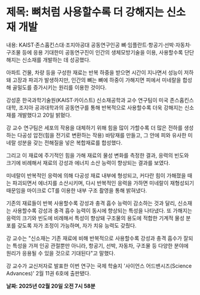 # **제목: 뼈처럼 사용할수록 더 강해지는 신소재 개발**

  내용: KAIST·존스홉킨스대·조지아공대 공동연구인공 뼈·임플란트·항공기·선박·자동차·구조물 등에 응용 기대한미 공동연구진이 인간의 생체모방기술을 이용, 사용할수록 단단해지는 신소재를 개발하는 데 성공했다.

아파트 건물, 차량 등을 구성한 재료는 반복 하중을 받으면 시간이 지나면서 성능이 저하돼 고장과 파괴가 발생하지만, 인간의 뼈는 뼈에 하중이 가해지면 피에서 미네랄을 합성해 골밀도를 증가시키는 원리를 이용한 것이다.

강성훈 한국과학기술원(KAIST·카이스트) 신소재공학과 교수 연구팀이 미국 존스홉킨스대학, 조지아 공과대학과의 공동연구를 통해 반복적으로 사용할수록 더욱 강해지는 신소재를 개발했다고 20일 밝혔다.

강 교수 연구팀은 세포의 작용을 대체하기 위해 힘을 많이 가할수록 더 많은 전하를 생성하는 다공성 압전(힘을 전기로 변환하는 작용) 바탕재를 만들고, 그 안에 피와 유사한 미네랄 성분을 갖는 전해질을 넣은 복합재료를 합성했다.

그리고 이 재료에 주기적인 힘을 가해 재료의 물성 변화를 측정한 결과, 응력의 빈도와 크기에 비례해서 재료의 강성과 에너지 소산 능력이 향상되는 결과를 보였다.

미네랄이 반복적인 응력에 의해 다공성 재료 내부에 형성되고, 커다란 힘이 가해졌을 때는 파괴되면서 에너지를 소산시키며, 다시 반복적인 응력을 가하면 미네랄이 재형성되기 때문임을 마이크로 CT를 이용한 내부 구조 촬영을 통해 밝혀냈다.

기존의 재료들이 반복 사용할수록 강성과 충격 흡수 능력이 감소하는 것과 달리, 신소재는 사용할수록 강성과 충격 흡수 능력이 동시에 향상되는 특성을 나타냈다. 또 가해지는 응력의 크기와 빈도에 비례해서 특성이 향상돼 구조물의 용도에 적합한 기계적 물성 분포를 갖도록 자가 조정이 가능하며, 자가 치유 능력도 갖췄다.

강 교수는 "신소재는 기존 재료에 비해 반복적으로 사용할수록 강성과 충격 흡수가 잘되는 특성을 가져 인공 관절뿐만 아니라, 항공기, 선박, 자동차, 구조물 등 다양한 분야에 원리가 응용될 수 있을 것으로 기대된다"고 말했다.

강 교수가 교신저자로 발표한 이번 연구는 국제 학술지 '사이언스 어드밴시즈(Science Advances)' 2월 11권 6호에 출판됐다.

  **날짜: 2025년 02월 20일 오전 7시 58분**